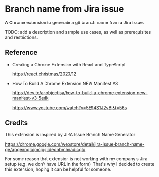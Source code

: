 # Branch name from Jira issue

A Chrome extension to generate a git branch name from a Jira issue.

TODO: add a description and sample use cases, as well as prerequisites and restrictions.


## Reference

- Creating a Chrome Extension with React and TypeScript

  https://react.christmas/2020/12

- How To Build A Chrome Extension NEW Manifest V3

  https://dev.to/anobjectisa/how-to-build-a-chrome-extension-new-manifest-v3-5edk

  https://www.youtube.com/watch?v=5E94S1J2vBI&t=56s

## Credits
This extension is inspired by JIRA Issue Branch Name Generator

https://chrome.google.com/webstore/detail/jira-issue-branch-name-ge/apgennglojmcjggiideonbmhnadicglo

For some reason that extension is not working with my company's Jira setup (e.g. we don't have URL in the form).
That's why I decided to create this extension, hoping it can be helpful for someone.